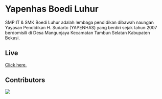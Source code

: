 # Yapenhas Boedi Luhur

SMP IT & SMK Boedi Luhur adalah lembaga pendidikan dibawah naungan Yayasan Pendidikan H. Sudarto (YAPENHAS) yang berdiri sejak tahun 2007 berdomisili di Desa Mangunjaya Kecamatan Tambun Selatan Kabupaten Bekasi.

## Live

[Click here.](https://yapenhasboediluhur.sch.id)

## Contributors

<a href="https://github.com/DevBattle/YapenhasBoediLuhur_Theme/graphs/contributors">
  <img src="https://contrib.rocks/image?repo=DevBattle/YapenhasBoediLuhur_Theme" />
</a>
